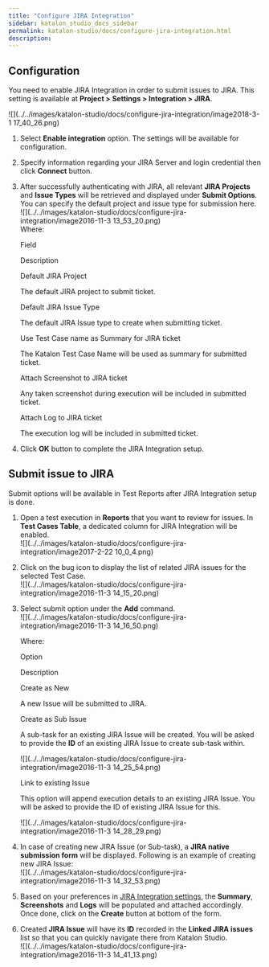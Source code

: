 ```yaml
---
title: "Configure JIRA Integration" 
sidebar: katalon_studio_docs_sidebar
permalink: katalon-studio/docs/configure-jira-integration.html 
description: 
---
```

Configuration
-------------

You need to enable JIRA Integration in order to submit issues to JIRA. This setting is available at **Project > Settings > Integration > JIRA**.

![](../../images/katalon-studio/docs/configure-jira-integration/image2018-3-1 17_40_26.png)

1.  Select **Enable integration** option. The settings will be available for configuration.  
      
    
2.  Specify information regarding your JIRA Server and login credential then click **Connect** button.  
      
    
3.  After successfully authenticating with JIRA, all relevant **JIRA Projects** and **Issue Types** will be retrieved and displayed under **Submit Options**. You can specify the default project and issue type for submission here.   
    ![](../../images/katalon-studio/docs/configure-jira-integration/image2016-11-3 13_53_20.png)  
    Where:
    
    Field
    
    Description
    
    Default JIRA Project
    
    The default JIRA project to submit ticket.
    
    Default JIRA Issue Type
    
    The default JIRA Issue type to create when submitting ticket.
    
    Use Test Case name as Summary for JIRA ticket
    
    The Katalon Test Case Name will be used as summary for submitted ticket.
    
    Attach Screenshot to JIRA ticket
    
    Any taken screenshot during execution will be included in submitted ticket.
    
    Attach Log to JIRA ticket
    
    The execution log will be included in submitted ticket.
    
4.  Click **OK** button to complete the JIRA Integration setup.
    

Submit issue to JIRA
--------------------

Submit options will be available in Test Reports after JIRA Integration setup is done.

1.  Open a test execution in **Reports** that you want to review for issues. In **Test Cases Table**, a dedicated column for JIRA Integration will be enabled.  
    ![](../../images/katalon-studio/docs/configure-jira-integration/image2017-2-22 10_0_4.png)  
      
    
2.  Click on the bug icon to display the list of related JIRA issues for the selected Test Case.  
    ![](../../images/katalon-studio/docs/configure-jira-integration/image2016-11-3 14_15_20.png)  
      
    
3.  Select submit option under the **Add** command.  
    ![](../../images/katalon-studio/docs/configure-jira-integration/image2016-11-3 14_16_50.png)
    
    Where:
    
    Option
    
    Description
    
    Create as New
    
    A new Issue will be submitted to JIRA.
    
    Create as Sub Issue
    
    A sub-task for an existing JIRA Issue will be created. You will be asked to provide the **ID** of an existing JIRA Issue to create sub-task within.
    
    ![](../../images/katalon-studio/docs/configure-jira-integration/image2016-11-3 14_25_54.png)
    
    Link to existing Issue
    
    This option will append execution details to an existing JIRA Issue. You will be asked to provide the ID of existing JIRA Issue for this.
    
    ![](../../images/katalon-studio/docs/configure-jira-integration/image2016-11-3 14_28_29.png)
    
4.  In case of creating new JIRA Issue (or Sub-task), a **JIRA native submission form** will be displayed. Following is an example of creating new JIRA Issue:  
    ![](../../images/katalon-studio/docs/configure-jira-integration/image2016-11-3 14_32_53.png)  
      
    
5.  Based on your preferences in [JIRA Integration settings](#ConfigureJIRAIntegration-Configuration), the **Summary**, **Screenshots** and **Logs** will be populated and attached accordingly. Once done, click on the **Create** button at bottom of the form.  
      
    
6.  Created **JIRA Issue** will have its **ID** recorded in the **Linked JIRA issues** list so that you can quickly navigate there from Katalon Studio.  
    ![](../../images/katalon-studio/docs/configure-jira-integration/image2016-11-3 14_41_13.png)